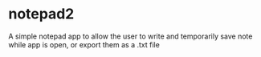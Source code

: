 # notepad2
A simple notepad app to allow the user to write and temporarily save note while app is open, or export them as a .txt file
